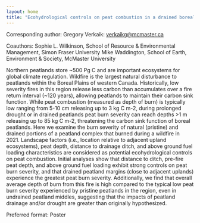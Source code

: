 ```yaml
---
layout: home
title: "Ecohydrological controls on peat combustion in a drained boreal peatland"
---
```



Corresponding author: Gregory Verkaik: verkaikg@mcmaster.ca

Coauthors: Sophie L. Wilkinson, School of Resource & Environmental Management, Simon Fraser University
 Mike Waddington, School of Earth, Environment & Society, McMaster University 

Northern peatlands store ~500 Pg C and are important ecosystems for global climate regulation. Wildfire is the largest natural disturbance to peatlands within the Boreal Plains of western Canada. Historically, low severity fires in this region release less carbon than accumulates over a fire return interval (~120 years), allowing peatlands to maintain their carbon sink function. While peat combustion (measured as depth of burn) is typically low ranging from 5-10 cm releasing up to 3 kg C m-2, during prolonged drought or in drained peatlands peat burn severity can reach depths >1 m releasing up to 85 kg C m-2, threatening the carbon sink function of boreal peatlands. Here we examine the burn severity of natural (pristine) and drained portions of a peatland complex that burned during a wildfire in 2021. Landscape factors (i.e., location relative to adjacent upland ecosystems), peat depth, distance to drainage ditch, and above ground fuel loading characteristics are considered as potential ecohydrological controls on peat combustion. Initial analyses show that distance to ditch, pre-fire peat depth, and above ground fuel loading exhibit strong controls on peat burn severity, and that drained peatland margins (close to adjacent uplands) experience the greatest peat burn severity. Additionally, we find that overall average depth of burn from this fire is high compared to the typical low peat burn severity experienced by pristine peatlands in the region, even in undrained peatland middles, suggesting that the impacts of peatland drainage and/or drought are greater than originally hypothesized.

Preferred format: Poster
